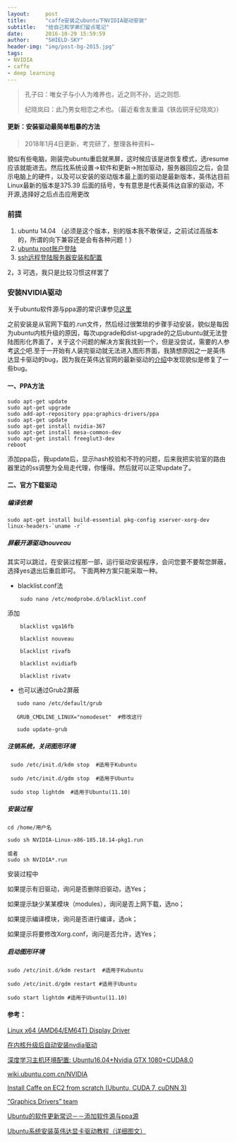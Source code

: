```yaml
---
layout:     post
title:      "caffe安装之ubuntu下NVIDIA驱动安装"
subtitle:   "给自己和学弟们留点笔记"
date:       2016-10-29 15:59:59
author:     "SHIELD-SKY"
header-img: "img/post-bg-2015.jpg"
tags:
- NVIDIA
- caffe
- deep learning
---
```


>孔子曰：唯女子与小人为难养也，近之则不孙，远之则怨. 
>
>纪晓岚曰：此乃男女相恋之术也。（最近看舍友重温《铁齿铜牙纪晓岚》）

#### 更新：安装驱动最简单粗暴的方法
>2018年1月4日更新，考完研了，整理各种资料~

貌似有些电脑，刚装完ubuntu重启就黑屏，这时候应该是进恢复模式，选resume应该就能进去。然后找系统设置->软件和更新->附加驱动，服务器回应之后，会显示电脑上的硬件，以及可以安装的驱动版本最上面的驱动是最新版本，英伟达目前Linux最新的版本是375.39
后面的括号，专有意思是代表英伟达自家的驱动，不开源,选择好之后点击应用更改

### 前提
1. ubuntu 14.04 （必须是这个版本，别的版本我不敢保证，之前试过高版本的，所谓的向下兼容还是会有各种问题！）
2. [ubuntu root账户登陆](http://jingyan.baidu.com/article/27fa73268144f346f8271f83.html )
3. [ssh远程登陆服务器安装和配置](http://jingyan.baidu.com/article/9c69d48fb9fd7b13c8024e6b.html)

 2，3 可选，我只是比较习惯这样罢了

### 安装NVIDIA驱动

关于ubuntu软件源与ppa源的常识课参见[这里](http://blog.mythsman.com/?p=2043)

之前安装是从官网下载的.run文件，然后经过很繁琐的步骤手动安装，貌似是每因为ubuntu内核升级的原因，每次upgrade和dist-upgrade的之后ubuntu就无法登陆图形化界面了，关于这个问题的解决方案我找到一个，但是没尝试，需要的人参考[这个](http://forum.ubuntu.org.cn/viewtopic.php?f=42&t=141431)吧.至于一开始有人装完驱动就无法进入图形界面，我猜想原因之一是英伟达显卡驱动的bug，因为我在英伟达官网的最新驱动的[介绍](http://www.geforce.cn/drivers/results/108769)中发现貌似是修复了一些bug。

#### 一、PPA方法

```
sudo apt-get update
sudo apt-get upgrade
sudo add-apt-repository ppa:graphics-drivers/ppa
sudo apt-get update
sudo apt-get install nvidia-367
sudo apt-get install mesa-common-dev
sudo apt-get install freeglut3-dev
reboot
```

添加ppa后，我update后，显示hash校验和不符的问题，后来我把实验室的路由器里边的ss调整为全局走代理，你懂得。然后就可以正常update了。

#### 二、官方下载驱动

##### 编译依赖

```
sudo apt-get install build-essential pkg-config xserver-xorg-dev linux-headers-`uname -r`
```

##### 屏蔽开源驱动nouveau

其实可以跳过，在安装过程那一部，运行驱动安装程序，会问您要不要帮您屏蔽，选择yes退出后重启即可。 下面两种方案只能采取一种。

* blacklist.conf法

```
	sudo nano /etc/modprobe.d/blacklist.conf
```
	
添加

```
	blacklist vga16fb

	blacklist nouveau

	blacklist rivafb

	blacklist nvidiafb

	blacklist rivatv
```

* 也可以通过Grub2屏蔽

```
   sudo nano /etc/default/grub
  
   GRUB_CMDLINE_LINUX="nomodeset"  #修改这行
   
   sudo update-grub
 ```
   
##### 注销系统，关闭图形环境
 
```
 sudo /etc/init.d/kdm stop  #适用于Kubuntu
 
 sudo /etc/init.d/gdm stop  #适用于Ubuntu
 
 sudo stop lightdm  #适用于Ubuntu(11.10)
```
 
##### 安装过程

```
cd /home/用户名

sudo sh NVIDIA-Linux-x86-185.18.14-pkg1.run 

或者
sudo sh NVIDIA*.run 
```

安装过程中

如果提示有旧驱动，询问是否删除旧驱动，选Yes；

如果提示缺少某某模块（modules），询问是否上网下载，选no；

如果提示编译模块，询问是否进行编译，选ok；

如果提示将要修改Xorg.conf，询问是否允许，选Yes；

##### 启动图形环境

```
sudo /etc/init.d/kdm restart  #适用于Kubuntu

sudo /etc/init.d/gdm restart #适用于Ubuntu

sudo start lightdm #适用于Ubuntu(11.10)
```


#### 参考：

[Linux x64 (AMD64/EM64T) Display Driver](http://www.geforce.cn/drivers/results/108769)

[在内核升级后自动安装nvdia驱动](http://forum.ubuntu.org.cn/viewtopic.php?f=42&t=141431)

[深度学习主机环境配置: Ubuntu16.04+Nvidia GTX 1080+CUDA8.0](http://www.52nlp.cn/深度学习主机环境配置-ubuntu-16-04-nvidia-gtx-1080-cuda-8)

[wiki.ubuntu.com.cn/NVIDIA](https://wiki.ubuntu.com.cn/NVIDIA)

[Install Caffe on EC2 from scratch (Ubuntu, CUDA 7, cuDNN 3)](https://github.com/BVLC/caffe/wiki/Install-Caffe-on-EC2-from-scratch-(Ubuntu,-CUDA-7,-cuDNN-3))

[“Graphics Drivers” team](https://launchpad.net/~graphics-drivers/+archive/ubuntu/ppa)

[Ubuntu的软件更新常识－－添加软件源与ppa源](http://blog.mythsman.com/?p=2043)

[Ubuntu系统安装英伟达显卡驱动教程（详细图文）](https://jingyan.baidu.com/article/d7130635c5a86113fdf47532.html)
